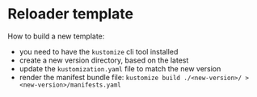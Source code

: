 # Reloader template 

How to build a new template:
- you need to have the `kustomize` cli tool installed
- create a new version directory, based on the latest
- update the `kustomization.yaml` file to match the new version
- render the manifest bundle file: `kustomize build ./<new-version>/ > <new-version>/manifests.yaml`
